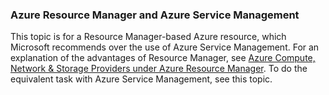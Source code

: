 ### Azure Resource Manager and Azure Service Management
 
This topic is for a Resource Manager-based Azure resource, which Microsoft recommends over the use of Azure Service Management. For an explanation of the advantages of Resource Manager, see [Azure Compute, Network & Storage Providers under Azure Resource Manager](virtual-machines-azurerm-versus-azuresm.md). To do the equivalent task with Azure Service Management, see this topic.
